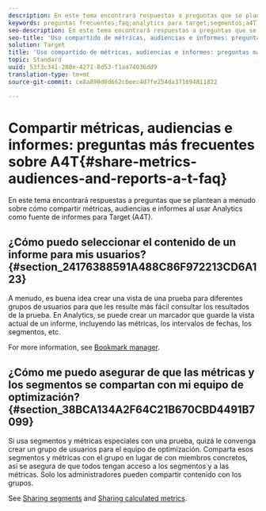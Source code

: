```yaml
---
description: En este tema encontrará respuestas a preguntas que se plantean a menudo sobre cómo compartir métricas, audiencias e informes al usar Analytics como fuente de informes para Target (A4T).
keywords: preguntas frecuentes;faq;analytics para target;segmentos;a4T;compartir informes
seo-description: En este tema encontrará respuestas a preguntas que se plantean a menudo sobre cómo compartir métricas, audiencias e informes al usar Analytics como fuente de informes para Target (A4T).
seo-title: 'Uso compartido de métricas, audiencias e informes: preguntas más frecuentes sobre A4T'
solution: Target
title: 'Uso compartido de métricas, audiencias e informes: preguntas más frecuentes sobre A4T'
topic: Standard
uuid: 53f3c341-280e-4271-8d53-f1ad74036dd9
translation-type: tm+mt
source-git-commit: ce8a890d0d662c0eec4d7fe254da371694811822

---
```



# Compartir métricas, audiencias e informes: preguntas más frecuentes sobre A4T{#share-metrics-audiences-and-reports-a-t-faq}

En este tema encontrará respuestas a preguntas que se plantean a menudo sobre cómo compartir métricas, audiencias e informes al usar Analytics como fuente de informes para Target (A4T).

## ¿Cómo puedo seleccionar el contenido de un informe para mis usuarios?{#section_24176388591A488C86F972213CD6A123}

A menudo, es buena idea crear una vista de una prueba para diferentes grupos de usuarios para que les resulte más fácil consultar los resultados de la prueba. En Analytics, se puede crear un marcador que guarde la vista actual de un informe, incluyendo las métricas, los intervalos de fechas, los segmentos, etc.

For more information, see [Bookmark manager](https://docs.adobe.com/content/help/en/analytics/analyze/reports-analytics/bookmarks.html).

## ¿Cómo me puedo asegurar de que las métricas y los segmentos se compartan con mi equipo de optimización?{#section_38BCA134A2F64C21B670CBD4491B7099}

Si usa segmentos y métricas especiales con una prueba, quizá le convenga crear un grupo de usuarios para el equipo de optimización. Comparta esos segmentos y métricas con el grupo en lugar de con miembros concretos, así se asegura de que todos tengan acceso a los segmentos y a las métricas. Solo los administradores pueden compartir contenido con los grupos.

See [Sharing segments](https://docs.adobe.com/content/help/en/analytics/components/segmentation/segmentation-workflow/t-seg-share.html) and [Sharing calculated metrics](https://docs.adobe.com/content/help/en/analytics/components/calculated-metrics/calcmetric-workflow/cm-sharing.html).
